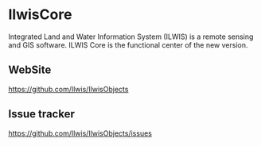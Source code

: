 IlwisCore
=========

Integrated Land and Water Information System (ILWIS) is a remote sensing and GIS software. ILWIS Core is the functional center of the new version.

WebSite
-------
https://github.com/Ilwis/IlwisObjects


Issue tracker
--------------
https://github.com/Ilwis/IlwisObjects/issues

